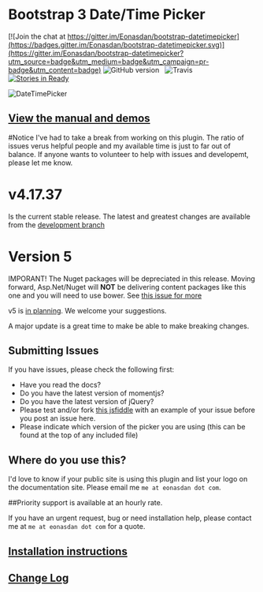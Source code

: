 # Bootstrap 3 Date/Time Picker

[![Join the chat at https://gitter.im/Eonasdan/bootstrap-datetimepicker](https://badges.gitter.im/Eonasdan/bootstrap-datetimepicker.svg)](https://gitter.im/Eonasdan/bootstrap-datetimepicker?utm_source=badge&utm_medium=badge&utm_campaign=pr-badge&utm_content=badge)
![GitHub version](https://badge.fury.io/gh/Eonasdan%2Fbootstrap-datetimepicker.png)&nbsp;&nbsp;&nbsp;![Travis](https://travis-ci.org/Eonasdan/bootstrap-datetimepicker.svg?branch=development)&nbsp;&nbsp;&nbsp;[![Stories in Ready](https://badge.waffle.io/Eonasdan/bootstrap-datetimepicker.png?label=ready&title=Ready)](https://waffle.io/Eonasdan/bootstrap-datetimepicker)

![DateTimePicker](http://i.imgur.com/nfnvh5g.png)

## [View the manual and demos](http://eonasdan.github.io/bootstrap-datetimepicker/)

#Notice
I've had to take a break from working on this plugin. The ratio of issues verus helpful people and my available time is just to far out of balance.
If anyone wants to volunteer to help with issues and developemt, please let me know.

# v4.17.37

Is the current stable release. The latest and greatest changes are available from the [development branch](https://github.com/Eonasdan/bootstrap-datetimepicker/tree/development)

# Version 5

IMPORANT! The Nuget packages will be depreciated in this release. Moving forward, Asp.Net/Nuget will **NOT** be delivering content packages like this one and you will need to use bower. See [this issue for more]( https://github.com/Eonasdan/bootstrap-datetimepicker/issues/1128)

v5 is [in planning](https://github.com/Eonasdan/bootstrap-datetimepicker/issues/841). We welcome your suggestions.

A major update is a great time to make be able to make breaking changes.

## Submitting Issues
If you have issues, please check the following first:
* Have you read the docs? 
* Do you have the latest version of momentjs?
* Do you have the latest version of jQuery?
* Please test and/or fork [this jsfiddle](http://jsfiddle.net/Eonasdan/0Ltv25o8/) with an example of your issue before you post an issue here. 
* Please indicate which version of the picker you are using (this can be found at the top of any included file)

## Where do you use this?
I'd love to know if your public site is using this plugin and list your logo on the documentation site. Please email me `me at eonasdan dot com`.

##Priority support is available at an hourly rate. 

If you have an urgent request, bug or need installation help, please contact me at `me at eonasdan dot com` for a quote.

## [Installation instructions](http://eonasdan.github.io/bootstrap-datetimepicker/Installing/)

## [Change Log](http://eonasdan.github.io/bootstrap-datetimepicker/Changelog/)
